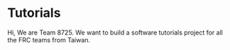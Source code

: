 # Tutorials
Hi, We are Team 8725. We want to build a software tutorials project for all the FRC teams from Taiwan.
